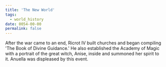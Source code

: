```yaml
---
title: 'The New World'
tags:
  - world_history
date: 0054-00-00
permalink: false
---
```

After the war came to an end, Ricrot IV built churches and began compiling 'The Book of Divine Guidance.' He also established the Academy of Magic with a portrait of the great witch, Anise, inside and summoned her spirit to it. Anuella was displeased by this event.